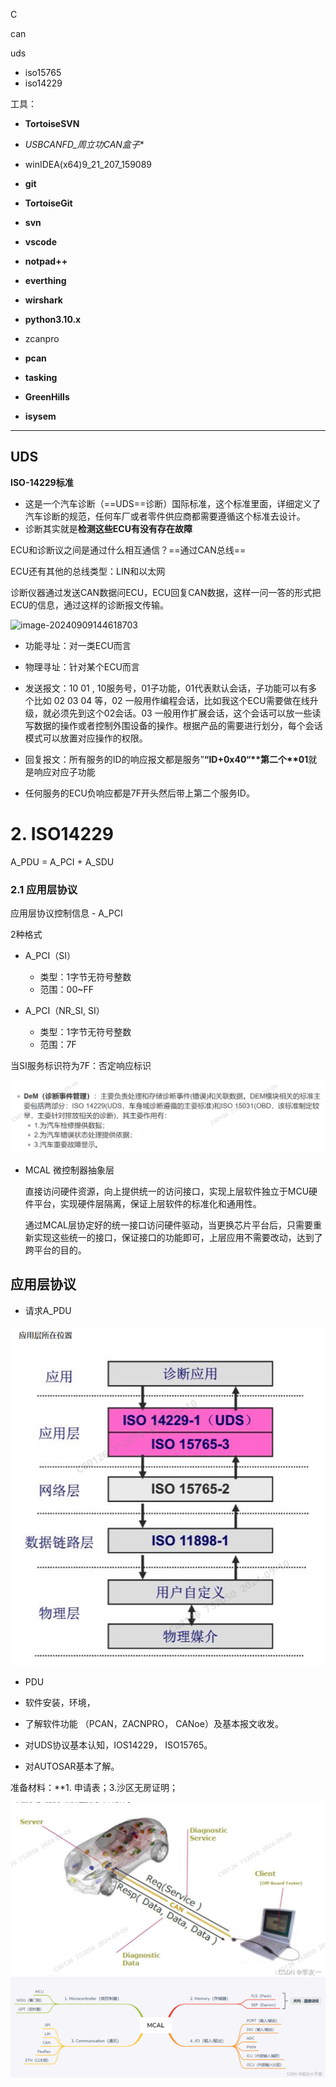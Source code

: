 C 

can

uds

- iso15765
- iso14229

工具：

- **TortoiseSVN**
- *USBCANFD_周立功CAN盒子**

- winIDEA(x64)9_21_207_159089

- **git**
- **TortoiseGit**
- **svn**
- **vscode**
- **notpad++**
- **everthing**
- **wirshark**
- **python3.10.x**
- zcanpro
- **pcan**
- **tasking**
- **GreenHills**
- **isysem** 

---



## UDS

**ISO-14229标准**

- 这是一个汽车诊断（==UDS==诊断）国际标准，这个标准里面，详细定义了汽车诊断的规范，任何车厂或者零件供应商都需要遵循这个标准去设计。
- 诊断其实就是**检测这些ECU有没有存在故障**

ECU和诊断议之间是通过什么相互通信？==通过CAN总线==

ECU还有其他的总线类型：LIN和以太网

诊断仪器通过发送CAN数据问ECU，ECU回复CAN数据，这样一问一答的形式把ECU的信息，通过这样的诊断报文传输。

![image-20240909144618703](C:\Users\752050\Desktop\我的文档\第一周学习记录.assets\image-20240909144618703.png)

- 功能寻址：对一类ECU而言
- 物理寻址：针对某个ECU而言

- 发送报文：10 01 , 10服务号，01子功能，01代表默认会话，子功能可以有多个比如 02 03 04 等，02 一般用作编程会话，比如我这个ECU需要做在线升级，就必须先到这个02会话。03 一般用作扩展会话，这个会话可以放一些读写数据的操作或者控制外围设备的操作。根据产品的需要进行划分，每个会话模式可以放置对应操作的权限。

- 回复报文：所有服务的ID的响应报文都是服务”**“ID+0x40“\**第二个\**01**就是响应对应子功能

- 任何服务的ECU负响应都是7F开头然后带上第二个服务ID。

# 2. ISO14229

A_PDU = A_PCI + A_SDU

### 2.1 应用层协议

应用层协议控制信息 - A_PCI

2种格式

- A_PCI（SI）
  - 类型：1字节无符号整数
  - 范围：00~FF

- A_PCI（NR_SI, SI）
  - 类型：1字节无符号整数
  - 范围：7F

当SI服务标识符为7F：否定响应标识

![image](./第一周学习记录.assets\image-20240909160126932.png)

- MCAL 微控制器抽象层

  直接访问硬件资源，向上提供统一的访问接口，实现上层软件独立于MCU硬件平台，实现硬件层隔离，保证上层软件的标准化和通用性。

  通过MCAL层协定好的统一接口访问硬件驱动，当更换芯片平台后，只需要重新实现这些统一的接口，保证接口的功能即可，上层应用不需要改动，达到了跨平台的目的。

## 应用层协议

- 请求A_PDU

![image-20240910093347550](./第一周学习记录.assets/image-20240910093347550.png)

- PDU 



- 软件安装，环境，
- 了解软件功能 （PCAN，ZACNPRO， CANoe）及基本报文收发。
- 对UDS协议基本认知，IOS14229， ISO15765。
- 对AUTOSAR基本了解。

准备材料：**1. 申请表；3.沙区无房证明；

![image-20240909144618703](./第一周学习记录.assets/image-20240909144618703.png)![fetch.phpmedia=入门基础武学_入门必读pasted20231204-142304](./第一周学习记录.assets/fetch.phpmedia=入门基础武学_入门必读pasted20231204-142304.png)

